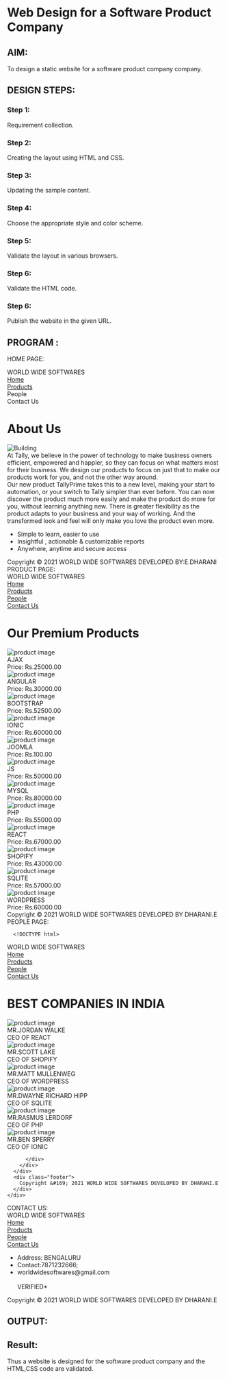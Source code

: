 # Web Design for a Software Product Company

## AIM:

To design a static website for a software product company company.

## DESIGN STEPS:

### Step 1:

Requirement collection.

### Step 2:

Creating the layout using HTML and CSS.

### Step 3:

Updating the sample content.

### Step 4:

Choose the appropriate style and color scheme.

### Step 5:

Validate the layout in various browsers.

### Step 6:

Validate the HTML code.

### Step 6:

Publish the website in the given URL.

## PROGRAM :
HOME PAGE:
<!DOCTYPE html>
<html lang="en">
  <head>
    <title>WORLD WIDE SOFTWARES</title>
    <link rel="stylesheet" href="./css/layout.css" />
    <link rel="icon" href="./img/icon.png" type="image/x-icon" />
  </head>

  <body>
    <div class="container">
      <div class="banner">WORLD WIDE SOFTWARES</div>
      <div class="menu">
        <div class="menuitemselected"><a href="/static/home.html">Home</a></div>
        <div class="menuitem"><a href="/static/products.html">Products</a></div>
        <div class="menuitem"><a>People</a></div>
        <div class="menuitem"><a>Contact Us</a></div>
      </div>
      <div class="content">
        <div class="homecontent">
          <h1>About Us</h1>
          <img src="./img/design.jpg" alt="Building" />
          <div class="contenttext">
            At Tally, we believe in the power of technology to make business
            owners efficient, empowered and happier, so they can focus on what
            matters most for their business. We design our products to focus on
            just that to make our products work for you, and not the other way
            around.
            <br />
            Our new product TallyPrime takes this to a new level, making your
            start to automation, or your switch to Tally simpler than ever
            before. You can now discover the product much more easily and make
            the product do more for you, without learning anything new. There is
            greater flexibility as the product adapts to your business and your
            way of working. And the transformed look and feel will only make you
            love the product even more.
            <ul>
              <li>Simple to learn, easier to use</li>
              <li>Insightful , actionable & customizable reports</li>
              <li>Anywhere, anytime and secure access</li>
            </ul>
          </div>
        </div>
      </div>
      <div class="footer">
        Copyright &#169; 2021 WORLD WIDE SOFTWARES DEVELOPED BY:E.DHARANI
      </div>
    </div>
  </body>
</html>
PRODUCT PAGE:
<!DOCTYPE html>
<html lang="en">
  <head>
    <title>WORLD WIDE SOFTWARES</title>
    <link rel="stylesheet" href="./css/layout.css" />
    <link rel="icon" href="./img/icon.png" type="image/x-icon" />
  </head>

  <body>
    <div class="container">
      <div class="banner">WORLD WIDE SOFTWARES</div>
      <div class="menu">
        <div class="menuitem"><a href="/static/home.html">Home</a></div>
        <div class="menuitemselected"><a href="/static/products.html">Products</a></div>
        <div class="menuitem"><a href="/static/people.html">People</a></div>
        <div class="menuitem"><a href="/static/contact_us.html">Contact Us</a></div>
      </div>
      <div class="content">
        <div class="productcontent">    
          <h1>Our Premium Products</h1>
          <div class="productitems">
              <div class="productitem"> 
                  <div class="itemimage">
                  <img src="C:/Users/Elango/Documents/web/productcompanywebsite/companywebsite/static/img/ajax.png" alt="product image">
                  </div>
                  <div class="itemname">AJAX</div>
                  <div class="itemprice">Price: Rs.25000.00 </div>
              </div>
              <div class="productitem"> 
                  <div class="itemimage">
                  <img src="C:/Users/Elango/Documents/web/productcompanywebsite/companywebsite/static/img/angular.png"  alt="product image">
                  </div>
                  <div class="itemname">ANGULAR</div>
                  <div class="itemprice">Price: Rs.30000.00 </div>
              </div>
              <div class="productitem"> 
                <div class="itemimage">
                <img src="C:/Users/Elango/Documents/web/productcompanywebsite/companywebsite/static/img/bootstrap.png"  alt="product image">
                </div>
                <div class="itemname">BOOTSTRAP</div>
                <div class="itemprice">Price: Rs.52500.00 </div>
          </div>
          <div class="productitem"> 
            <div class="itemimage">
            <img src="C:/Users/Elango/Documents/web/productcompanywebsite/companywebsite/static/img/ionic.png"  alt="product image">
            </div>
            <div class="itemname">IONIC</div>
            <div class="itemprice">Price: Rs.60000.00 </div>
          </div>  
          <div class="productitem"> 
            <div class="itemimage">
            <img src="C:/Users/Elango/Documents/web/productcompanywebsite/companywebsite/static/img/joomla.png"  alt="product image">
            </div>
            <div class="itemname">JOOMLA</div>
            <div class="itemprice">Price: Rs.100.00 </div>      
      </div>
      <div class="productitem"> 
        <div class="itemimage">
        <img src="C:/Users/Elango/Documents/web/productcompanywebsite/companywebsite/static/img/js.png"  alt="product image">
        </div>
        <div class="itemname">JS</div>
        <div class="itemprice">Price: Rs.50000.00 </div>
        </div>
        <div class="productitem"> 
          <div class="itemimage">
          <img src="C:/Users/Elango/Documents/web/productcompanywebsite/companywebsite/static/img/mysql.png"  alt="product image">
          </div>
          <div class="itemname">MYSQL</div>
          <div class="itemprice">Price: Rs.80000.00 </div>
          </div>
          <div class="productitem"> 
            <div class="itemimage">
            <img src="C:/Users/Elango/Documents/web/productcompanywebsite/companywebsite/static/img/php.pngg"  alt="product image">
            </div>
            <div class="itemname">PHP</div>
            <div class="itemprice">Price: Rs.55000.00 </div>
            </div>
            <div class="productitem"> 
              <div class="itemimage">
              <img src="C:/Users/Elango/Documents/web/productcompanywebsite/companywebsite/static/img/react.png"  alt="product image">
              </div>
              <div class="itemname">REACT</div>
              <div class="itemprice">Price: Rs.67000.00 </div>
              </div>
              <div class="productitem"> 
                <div class="itemimage">
                <img src="C:/Users/Elango/Documents/web/productcompanywebsite/companywebsite/static/img/shopify.png"  alt="product image">
                </div>
                <div class="itemname">SHOPIFY</div>
                <div class="itemprice">Price: Rs.43000.00 </div>
                </div>
                  <div class="productitem"> 
                    <div class="itemimage">
                    <img src="C:/Users/Elango/Documents/web/productcompanywebsite/companywebsite/static/img/sqlite.png"  alt="product image">
                    </div>
                    <div class="itemname">SQLITE</div>
                    <div class="itemprice">Price: Rs.57000.00 </div>
                    </div>
                    <div class="productitem"> 
                      <div class="itemimage">
                      <img src="C:/Users/Elango/Documents/web/productcompanywebsite/companywebsite/static/img/wordpress.png"  alt="product image">
                      </div>
                      <div class="itemname">WORDPRESS</div>
                      <div class="itemprice">Price: Rs.60000.00 </div>
                      </div>
      <div class="footer">
        Copyright &#169; 2021 WORLD WIDE SOFTWARES DEVELOPED BY DHARANI.E
      </div>
    </div>
  </body>
</html>
 PEOPLE PAGE:
    
      <!DOCTYPE html>
<html lang="en">
  <head>
    <title></title>
    <link rel="stylesheet" href="./css/layout.css" />
    <link rel="icon" href="./img/icon.png" type="image/x-icon" />
  </head>

  <body>
    <div class="container">
      <div class="banner">WORLD WIDE SOFTWARES</div>
      <div class="menu">
        <div class="menuitem"><a href="/static/home.html">Home</a></div>
        <div class="menuitem"><a href="/static/products.html">Products</a></div>
        <div class="menuitemselected"><a href="/static/people.html">People</a></div>
        <div class="menuitem"><a href="/static/contact_us.html">Contact Us</a></div>
      </div>
      <div class="content">
        <div class="productcontent">    
            <h1>BEST COMPANIES IN INDIA </h1>
            <div class="productitems">
                <div class="productitem"> 
                    <div class="itemimage">
                    <img src="C:/Users/Elango/Documents/web/productcompanywebsite/companywebsite/static/img/b.png" alt="product image">
                    </div>
                    <div class="itemname">MR.JORDAN WALKE</div>
                    <div class="itemprice">CEO OF REACT</div>
                </div>
                <div class="productitem"> 
                    <div class="itemimage">
                    <img src="C:/Users/Elango/Documents/web/productcompanywebsite/companywebsite/static/img/d.png"  alt="product image">
                    </div>
                    <div class="itemname">MR.SCOTT LAKE</div>
                    <div class="itemprice">CEO OF SHOPIFY</div>
                </div>
                <div class="productitem"> 
                    <div class="itemimage">
                    <img src="C:/Users/Elango/Documents/web/productcompanywebsite/companywebsite/static/img/j.png"  alt="product image">
                    </div>
                    <div class="itemname">MR.MATT MULLENWEG</div>
                    <div class="itemprice">CEO OF WORDPRESS</div>
                </div>
                <div class="productitem"> 
                    <div class="itemimage">
                    <img src="C:/Users/Elango/Documents/web/productcompanywebsite/companywebsite/static/img/m.png"  alt="product image">
                    </div>
                    <div class="itemname">MR.DWAYNE RICHARD HIPP</div>
                    <div class="itemprice">CEO OF SQLITE</div>
                </div>
                <div class="productitem"> 
                    <div class="itemimage">
                    <img src="C:/Users/Elango/Documents/web/productcompanywebsite/companywebsite/static/img/r.png"  alt="product image">
                    </div>
                    <div class="itemname">MR.RASMUS LERDORF</div>
                    <div class="itemprice">CEO OF PHP</div>
                </div>
                <div class="productitem"> 
                    <div class="itemimage">
                    <img src="C:/Users/Elango/Documents/web/productcompanywebsite/companywebsite/static/img/s.png"  alt="product image">
                    </div>
                    <div class="itemname">MR.BEN SPERRY</div>
                    <div class="itemprice">CEO OF IONIC</div>
                </div>

          </div>
        </div>
      </div>
      <div class="footer">
        Copyright &#169; 2021 WORLD WIDE SOFTWARES DEVELOPED BY DHARANI.E
      </div>
    </div>
  </body>
</html>
 CONTACT US:
 <!DOCTYPE html>
<html lang="en">
  <head>
    <title>WORLD WIDE SOFTWARES</title>
    <link rel="stylesheet" href="./css/layout.css" />
    <link rel="icon" href="./img/icon.png" type="image/x-icon" />
  </head>

  <body>
    <div class="container">
      <div class="banner">WORLD WIDE SOFTWARES</div>
      <div class="menu">
        <div class="menuitem"><a href="/static/home.html">Home</a></div>
        <div class="menuitem"><a href="/static/products.html">Products</a></div>
        <div class="menuitem"><a href="/static/people.html">People</a></div>
        <div class="menuitemselected"><a href="/static/contact_us.html">Contact Us</a></div>
      </div>
      <div class="content">
          <ul>
              <li>Address: BENGALURU <br></li>
              <li>Contact:7871232666;<br></li>
              <li>worldwidesoftwares@gmail.com<br></li>
              <br>VERIFIED*
          </ul>    
        </div>
    </div>
    </div>
    </div>
      <div class="footer">
        Copyright &#169; 2021 WORLD WIDE SOFTWARES DEVELOPED BY DHARANI.E 
      </div>
    </div>
  </body>
</html>

## OUTPUT:



## Result:

Thus a website is designed for the software product company and the HTML,CSS code are validated.
